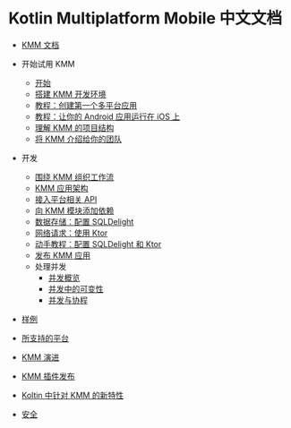 # Kotlin Multiplatform Mobile 中文文档

- [KMM 文档](./topics-zh-CN/home.md)
- 开始试用 KMM
    - [开始](./topics-zh-CN/getting-started.md)
    - [搭建 KMM 开发环境](./topics-zh-CN/setup.md)
    - [教程：创建第一个多平台应用](./topics-zh-CN/create-first-app.md)
    - [教程：让你的 Android 应用运行在 iOS 上](./topics-zh-CN/integrate-in-existing-app.md)
    - [理解 KMM 的项目结构](./topics-zh-CN/discover-kmm-project.md)
    - [将 KMM 介绍给你的团队](./topics-zh-CN/introduce-your-team-to-kmm.md)
- 开发
    - [围绕 KMM 组织工作流](./topics-zh-CN/organize-process-around-kmm.md)
    - [KMM 应用架构](./topics-zh-CN/architect-kmm-app.md)
    - [接入平台相关 API](./topics-zh-CN/connect-to-platform-specific-apis.md)
    - [向 KMM 模块添加依赖](./topics-zh-CN/add-dependencies.md)
    - [数据存储：配置 SQLDelight](./topics-zh-CN/configure-sqldelight-for-data-storage.md)
    - [网络请求：使用 Ktor](./topics-zh-CN/use-ktor-for-networking.md)
    - [动手教程：配置 SQLDelight 和 Ktor](./topics-zh-CN/complete-networking-data-storage-hands-on.md)
    - [发布 KMM 应用](./topics-zh-CN/publish-kmm-apps.md)
    - 处理并发
        - [并发概览](./topics-zh-CN/concurrency-overview.md)
        - [并发中的可变性](./topics-zh-CN/concurrent-mutability.md)
        - [并发与协程](./topics-zh-CN/concurrency-and-coroutines.md)

- [样例](./topics-zh-CN/samples.md)
- [所支持的平台](./topics-zh-CN/supported-platforms.md)
- [KMM 演进](./topics-zh-CN/kmm-evolution.md)
- [KMM 插件发布](./topics-zh-CN/kmm-plugin-releases.md)
- [Koltin 中针对 KMM 的新特性](./topics-zh-CN/whats-new-in-kotlin-for-kmm.md)
- [安全](./topics-zh-CN/security.md)
